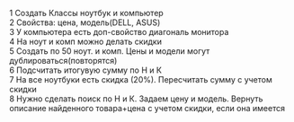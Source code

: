 1 Создать Классы ноутбук и компьютер<br/>
2 Свойства: цена, модель(DELL, ASUS)<br/>
3 У компьютера есть доп-свойство диагональ монитора<br/>
4 На ноут и комп можно делать скидки<br/>
5 Создать по 50 ноут. и комп. Цены и модели могут дублироваться(повторятся)<br/>
6 Подсчитать итогувую сумму по Н и К<br/>
7 На все ноутбуки есть скидка (20%). Пересчитать сумму с учетом скидки<br/>
8 Нужно сделать поиск по Н и К. Задаем цену и модель. Вернуть описание найденного товара+цена с учетом скидки, если она имеется <br/>
